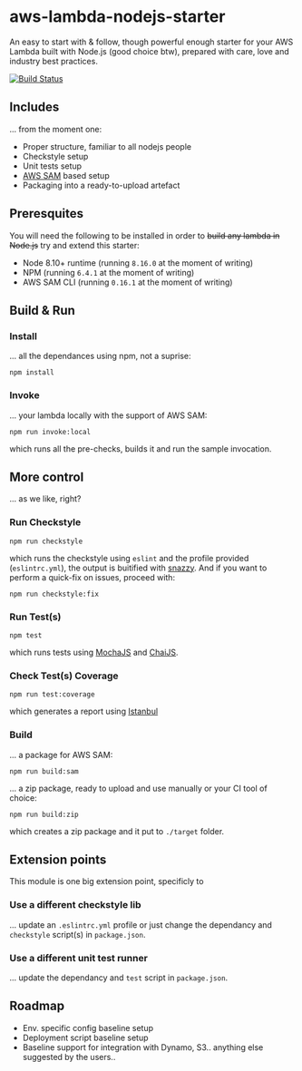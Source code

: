 aws-lambda-nodejs-starter
==================

An easy to start with & follow, though powerful enough starter for your AWS Lambda built with Node.js (good choice btw), prepared with care, love and industry best practices.

[![Build Status](https://travis-ci.org/udalovas/aws-lambda-nodejs-starter.svg?branch=master)](https://travis-ci.org/udalovas/aws-lambda-nodejs-starter)

## Includes
... from the moment one:

- Proper structure, familiar to all nodejs people
- Checkstyle setup
- Unit tests setup
- [AWS SAM](https://docs.aws.amazon.com/serverless-application-model/latest/developerguide/what-is-sam.html) based setup
- Packaging into a ready-to-upload artefact

## Preresquites
You will need the following to be installed in order to ~~build any lambda in Node.js~~ try and extend this starter:

- Node 8.10+ runtime (running `8.16.0` at the moment of writing)
- NPM (running `6.4.1` at the moment of writing)
- AWS SAM CLI (running `0.16.1` at the moment of writing)

## Build & Run

### Install
... all the dependances using npm, not a suprise:
```
npm install
```
### Invoke
... your lambda locally with the support of AWS SAM:
```
npm run invoke:local
```
which runs all the pre-checks, builds it and run the sample invocation.

## More control
... as we like, right?

### Run Checkstyle
```
npm run checkstyle
```
which runs the checkstyle using `eslint` and the profile provided (`eslintrc.yml`), the output is buitified with [snazzy](https://www.npmjs.com/package/snazzy). And if you want to perform a quick-fix on issues, proceed with:
```
npm run checkstyle:fix
```

### Run Test(s)
```
npm test
```
which runs tests using [MochaJS](https://mochajs.org/) and [ChaiJS](https://www.chaijs.com/).

### Check Test(s) Coverage
```
npm run test:coverage
```
which generates a report using [Istanbul](https://istanbul.js.org/)

### Build
... a package for AWS SAM:
```
npm run build:sam
```
... a zip package, ready to upload and use manually or your CI tool of choice:
```
npm run build:zip
```
which creates a zip package and it put to `./target` folder.

## Extension points
This module is one big extension point, specificly to

### Use a different checkstyle lib
... update an `.eslintrc.yml` profile or just change the dependancy and `checkstyle` script(s) in `package.json`.

### Use a different unit test runner
... update the dependancy and `test` script in `package.json`.

## Roadmap
- Env. specific config baseline setup
- Deployment script baseline setup
- Baseline support for integration with Dynamo, S3.. anything else suggested by the users..
